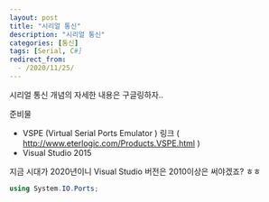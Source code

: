 ```yaml
---
layout: post
title: "시리얼 통신"
description: "시리얼 통신"
categories: [통신]
tags: [Serial, C#]
redirect_from:
  - /2020/11/25/
---
```


시리얼 통신 개념의 자세한 내용은 구글링하자..

준비물
- VSPE (Virtual Serial Ports Emulator )
    링크 ( http://www.eterlogic.com/Products.VSPE.html )
- Visual Studio 2015

지금 시대가 2020년이니 Visual Studio 버전은 2010이상은 써야겠죠? ㅎㅎ

```C#
using System.IO.Ports;
```
